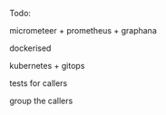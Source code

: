 Todo:

micrometeer + prometheus + graphana

dockerised

kubernetes + gitops

tests for callers

group the callers